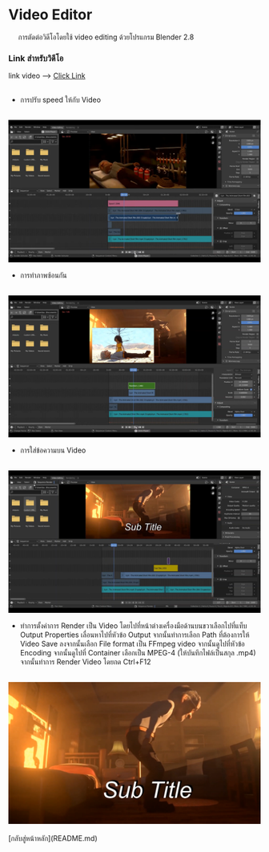 # Video Editor
&nbsp;&nbsp;&nbsp;&nbsp; การตัดต่อวิดีโอโดยใช้ video editing ด้วยโปรแกรม Blender 2.8
<br>
### Link สำหรับวิดีโอ
link video --> [Click Link](https://youtu.be/draYSh34c0o)<br>
<br>

- การปรับ speed ให้กับ Video <br>
<br>
<img src="image/videoeditor/5.1.png"><br>

- การทำภาพซ้อนกัน <br>
<br>
<img src="image/videoeditor/5.2.png"><br>

- การใส่ข้อความบน Video <br>
<br>
<img src="image/videoeditor/5.3.png"><br>

- ทำการตั้งค่าการ Render เป็น Video โดยไปที่หน้าต่างเครื่องมือด้านบนขวาเลือกไปที่แท็บ Output Properties เลื่อนหาไปที่หัวข้อ Output จากนั้นทำการเลือก Path ที่ต้องการให้ Video Save ลงจากนั้นเลือก File format เป็น FFmpeg video จากนั้นดูไปที่หัวข้อ Encoding จากนั้นดูไปที่ Container เลือกเป็น MPEG-4 (ให้บันทึกไฟล์เป็นสกุล .mp4) จากนั้นทำการ Render Video โดยกด Ctrl+F12 <br>
<br>
<img src="image/videoeditor/5.4.png"><br>
<br>
[กลับสู่หน้าหลัก](README.md)<br>
